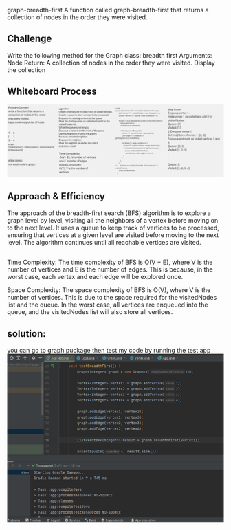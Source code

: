 graph-breadth-first
A function called graph-breadth-first that returns a collection of nodes in the order they were visited.

## Challenge
Write the following method for the Graph class:
breadth first
Arguments: Node
Return: A collection of nodes in the order they were visited.
Display the collection

## Whiteboard Process
![Alt Text](../assets/breadthGraph.PNG)

## Approach & Efficiency

The approach of the breadth-first search (BFS) algorithm is to explore a graph level by level, visiting all the neighbors of a vertex before moving on to the next level. It uses a queue to keep track of vertices to be processed, ensuring that vertices at a given level are visited before moving to the next level. The algorithm continues until all reachable vertices are visited.


## 
Time Complexity:
The time complexity of BFS is O(V + E), where V is the number of vertices and E is the number of edges. This is because, in the worst case, each vertex and each edge will be explored once.

Space Complexity:
The space complexity of BFS is O(V), where V is the number of vertices. This is due to the space required for the visitedNodes list and the queue. In the worst case, all vertices are enqueued into the queue, and the visitedNodes list will also store all vertices.

## solution:

 you can go to graph puckage then test my code by running the test app 
 ![Alt Text](../assets/testbr.PNG)